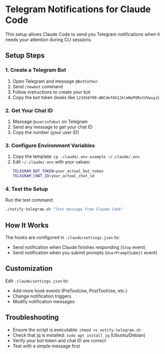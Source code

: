 # Telegram Notifications for Claude Code

This setup allows Claude Code to send you Telegram notifications when it needs your attention during CLI sessions.

## Setup Steps

### 1. Create a Telegram Bot
1. Open Telegram and message `@BotFather`
2. Send `/newbot` command
3. Follow instructions to create your bot
4. Copy the bot token (looks like `123456789:ABCdefGhIJklmNoPQRstUVwxyz`)

### 2. Get Your Chat ID
1. Message `@userinfobot` on Telegram  
2. Send any message to get your chat ID
3. Copy the number (your user ID)

### 3. Configure Environment Variables
1. Copy the template: `cp .claude/.env.example ~/.claude/.env`
2. Edit `~/.claude/.env` with your values:
   ```bash
   TELEGRAM_BOT_TOKEN=your_actual_bot_token
   TELEGRAM_CHAT_ID=your_actual_chat_id
   ```

### 4. Test the Setup
Run the test command:
```bash
./notify-telegram.sh "Test message from Claude Code"
```

## How It Works

The hooks are configured in `.claude/settings.json` to:
- Send notification when Claude finishes responding (`Stop` event)
- Send notification when you submit prompts (`UserPromptSubmit` event)

## Customization

Edit `.claude/settings.json` to:
- Add more hook events (PreToolUse, PostToolUse, etc.)
- Change notification triggers
- Modify notification messages

## Troubleshooting

- Ensure the script is executable: `chmod +x notify-telegram.sh`
- Check that jq is installed: `sudo apt install jq` (Ubuntu/Debian)
- Verify your bot token and chat ID are correct
- Test with a simple message first